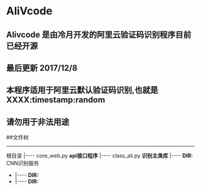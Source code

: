 # AliVcode
## Alivcode 是由冷月开发的阿里云验证码识别程序目前已经开源
## 最后更新 2017/12/8
## 本程序适用于阿里云默认验证码识别,也就是 XXXX:timestamp:random
## 请勿用于非法用途
##文件树
- - ----
根目录
|---- core_web.py **api接口程序**
|---- class_ali.py **识别主类库**
|---- **DIR:** CNN识别服务
*    |---- **DIR:**
*    |---- **DIR:**

